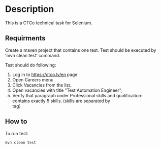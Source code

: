 # Description

This is a CTCo technical task for Selenium.


## Requirments

Create a maven project that contains one test.
Test should be executed by
'mvn clean test' command.

Test should do following:
1. Log in to https://ctco.lv/en page
2. Open Careers menu
3. Click Vacancies from the list.
4. Open vacancies with title "Test Automation Engineer";
5. Verify that paragraph under Professional skills and qualification: contains exactly 5 skills.
(skills are separated by <br> tag)

## How to

To run test:

```bash
mvn clean test
```
